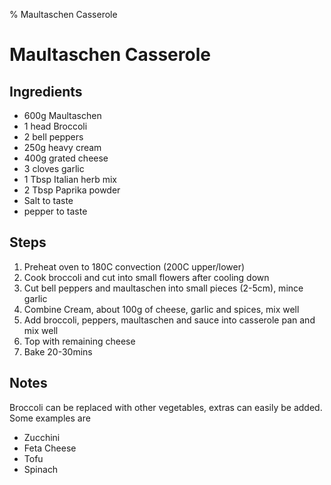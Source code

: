 % Maultaschen Casserole
# Maultaschen Casserole

## Ingredients

* 600g Maultaschen
* 1 head Broccoli
* 2 bell peppers
* 250g heavy cream
* 400g grated cheese 
* 3 cloves garlic
* 1 Tbsp Italian herb mix 
* 2 Tbsp Paprika powder 
* Salt to taste
* pepper to taste

## Steps

1. Preheat oven to 180C convection (200C upper/lower)
1. Cook broccoli and cut into small flowers after cooling down
2. Cut bell peppers and maultaschen into small pieces (2-5cm), mince garlic
3. Combine Cream, about 100g of cheese, garlic and spices, mix well
4. Add broccoli, peppers, maultaschen and sauce into casserole pan and mix well
5. Top with remaining cheese
6. Bake 20-30mins

## Notes 

Broccoli can be replaced with other vegetables, extras can easily be added.
Some examples are 

* Zucchini
* Feta Cheese
* Tofu
* Spinach
